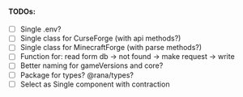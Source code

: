 #### TODOs:
 - [ ] Single .env?
 - [ ] Single class for CurseForge (with api methods?)
 - [ ] Single class for MinecraftForge (with parse methods?)
 - [ ] Function for: read form db -> not found -> make request -> write
 - [ ] Better naming for gameVersions and core?
 - [ ] Package for types? @rana/types?
 - [ ] Select as Single component with contraction